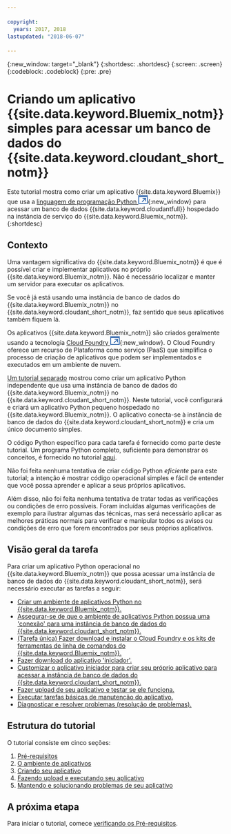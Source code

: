 ```yaml
---

copyright:
  years: 2017, 2018
lastupdated: "2018-06-07"

---
```


{:new_window: target="_blank"}
{:shortdesc: .shortdesc}
{:screen: .screen}
{:codeblock: .codeblock}
{:pre: .pre}

<!-- Acrolinx: 2017-01-10 -->

# Criando um aplicativo {{site.data.keyword.Bluemix_notm}} simples para acessar um banco de dados do {{site.data.keyword.cloudant_short_notm}}

Este tutorial mostra como criar um aplicativo {{site.data.keyword.Bluemix}} que usa a
[linguagem de programação Python ![Ícone de link externo](../images/launch-glyph.svg "Ícone de link externo")](https://www.python.org/){:new_window} para
acessar um banco de dados {{site.data.keyword.cloudantfull}}
hospedado na instância de serviço do {{site.data.keyword.Bluemix_notm}}.
{:shortdesc}

## Contexto

Uma vantagem significativa do {{site.data.keyword.Bluemix_notm}} é que é possível criar e implementar aplicativos no
próprio {{site.data.keyword.Bluemix_notm}}.
Não é necessário localizar e manter um servidor para executar os aplicativos.

Se você já está usando uma instância de banco de dados do {{site.data.keyword.Bluemix_notm}}
no {{site.data.keyword.cloudant_short_notm}},
faz sentido que seus aplicativos também fiquem lá.

Os aplicativos {{site.data.keyword.Bluemix_notm}} são criados geralmente usando
a tecnologia [Cloud Foundry ![Ícone de link externo](../images/launch-glyph.svg "Ícone de link externo")](https://en.wikipedia.org/wiki/Cloud_Foundry){:new_window}.
O Cloud Foundry oferece um recurso de Plataforma como serviço (PaaS)
que simplifica o processo de criação de aplicativos que podem ser implementados e executados
em um ambiente de nuvem.

[Um tutorial separado](create_database.html) mostrou como criar um aplicativo Python independente
que usa uma instância de banco de dados do {{site.data.keyword.Bluemix_notm}}
no {{site.data.keyword.cloudant_short_notm}}.
Neste tutorial,
você configurará e criará um aplicativo Python pequeno hospedado no {{site.data.keyword.Bluemix_notm}}.
O aplicativo conecta-se à instância de banco de dados do {{site.data.keyword.cloudant_short_notm}}
e cria um único
documento simples.

O código Python específico para cada tarefa é fornecido como parte deste tutorial.
Um programa Python completo,
suficiente para demonstrar os conceitos,
é fornecido no tutorial
[aqui](create_bmxapp_createapp.html#complete-listing).

Não foi feita nenhuma tentativa de criar código Python _eficiente_ para este tutorial;
a intenção é mostrar código operacional simples e fácil de entender
que você possa aprender e aplicar a seus próprios aplicativos.

Além disso,
não foi feita nenhuma tentativa de tratar todas as verificações ou condições de erro possíveis.
Foram incluídas algumas verificações de exemplo para ilustrar algumas das técnicas,
mas será necessário aplicar as melhores práticas normais para verificar e manipular todos os
avisos ou condições de erro que forem encontrados por seus próprios aplicativos.

## Visão geral da tarefa

Para criar um aplicativo Python operacional no {{site.data.keyword.Bluemix_notm}}
que possa acessar uma instância de banco de dados do {{site.data.keyword.cloudant_short_notm}},
será necessário executar as tarefas a seguir:

-   [Criar um ambiente de aplicativos Python no {{site.data.keyword.Bluemix_notm}}.](create_bmxapp_appenv.html#creating)
-   [Assegurar-se de que o ambiente de aplicativos Python possua uma 'conexão' para uma instância de banco de dados do {{site.data.keyword.cloudant_short_notm}}.](create_bmxapp_appenv.html#connecting)
-   [(Tarefa única) Fazer download e instalar o Cloud Foundry e os kits de ferramentas de linha de comandos do {{site.data.keyword.Bluemix_notm}}.](create_bmxapp_appenv.html#toolkits)
-   [Fazer download do aplicativo 'iniciador'.](create_bmxapp_appenv.html#starter)
-   [Customizar o aplicativo iniciador para criar seu próprio aplicativo para acessar a instância de banco de dados do {{site.data.keyword.cloudant_short_notm}}.](create_bmxapp_createapp.html#theApp)
-   [Fazer upload de seu aplicativo e testar se ele funciona.](create_bmxapp_upload.html#uploading)
-   [Executar tarefas básicas de manutenção do aplicativo.](create_bmxapp_maintain.html#maintenance)
-   [Diagnosticar e resolver problemas (resolução de problemas).](create_bmxapp_maintain.html#troubleshooting)

## Estrutura do tutorial

O tutorial consiste em cinco seções:

1.  [Pré-requisitos](create_bmxapp_prereq.html)
2.  [O ambiente de aplicativos](create_bmxapp_appenv.html)
3.  [Criando seu aplicativo](create_bmxapp_createapp.html)
4.  [Fazendo upload e executando seu aplicativo](create_bmxapp_upload.html)
5.  [Mantendo e solucionando problemas de seu aplicativo](create_bmxapp_maintain.html)

## A próxima etapa

Para iniciar o tutorial,
comece [verificando os Pré-requisitos](create_bmxapp_prereq.html).
